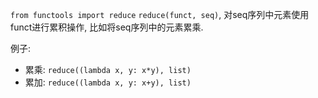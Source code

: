 `from functools import reduce`
`reduce(funct, seq)`, 对seq序列中元素使用funct进行累积操作, 比如将seq序列中的元素累乘.

例子:
- 累乘: `reduce((lambda x, y: x*y), list)`
- 累加: `reduce((lambda x, y: x+y), list)`
